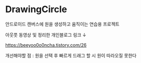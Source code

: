 # DrawingCircle

안드로이드 캔버스에 원을 생성하고 움직이는 연습용 프로젝트

아웃풋 동영상 및 정리한 개인블로그 링크 ↓

https://beeyoo0o0ncha.tistory.com/26

개선해야할 점 : 원을 선택 후 빠르게 드래그 할 시 원이 따라오질 못한다
